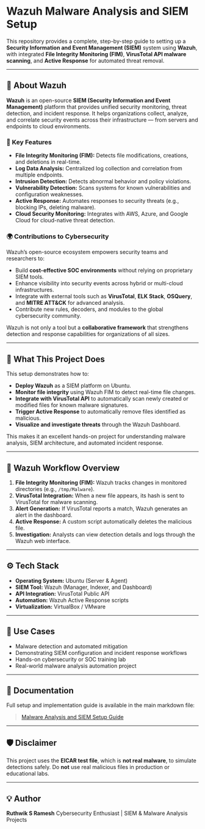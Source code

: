 # Wazuh Malware Analysis and SIEM Setup

This repository provides a complete, step-by-step guide to setting up a **Security Information and Event Management (SIEM)** system using **Wazuh**, with integrated **File Integrity Monitoring (FIM)**, **VirusTotal API malware scanning**, and **Active Response** for automated threat removal.

---

## 🧩 About Wazuh

**Wazuh** is an open-source **SIEM (Security Information and Event Management)** platform that provides unified security monitoring, threat detection, and incident response. It helps organizations collect, analyze, and correlate security events across their infrastructure — from servers and endpoints to cloud environments.

### 🔑 Key Features

* **File Integrity Monitoring (FIM):** Detects file modifications, creations, and deletions in real-time.
* **Log Data Analysis:** Centralized log collection and correlation from multiple endpoints.
* **Intrusion Detection:** Detects abnormal behavior and policy violations.
* **Vulnerability Detection:** Scans systems for known vulnerabilities and configuration weaknesses.
* **Active Response:** Automates responses to security threats (e.g., blocking IPs, deleting malware).
* **Cloud Security Monitoring:** Integrates with AWS, Azure, and Google Cloud for cloud-native threat detection.

### 🌍 Contributions to Cybersecurity

Wazuh’s open-source ecosystem empowers security teams and researchers to:

* Build **cost-effective SOC environments** without relying on proprietary SIEM tools.
* Enhance visibility into security events across hybrid or multi-cloud infrastructures.
* Integrate with external tools such as **VirusTotal**, **ELK Stack**, **OSQuery**, and **MITRE ATT&CK** for advanced analysis.
* Contribute new rules, decoders, and modules to the global cybersecurity community.

Wazuh is not only a tool but a **collaborative framework** that strengthens detection and response capabilities for organizations of all sizes.

---

## 🚀 What This Project Does

This setup demonstrates how to:

* **Deploy Wazuh** as a SIEM platform on Ubuntu.
* **Monitor file integrity** using Wazuh FIM to detect real-time file changes.
* **Integrate with VirusTotal API** to automatically scan newly created or modified files for known malware signatures.
* **Trigger Active Response** to automatically remove files identified as malicious.
* **Visualize and investigate threats** through the Wazuh Dashboard.

This makes it an excellent hands-on project for understanding malware analysis, SIEM architecture, and automated incident response.

---

## 🧠 Wazuh Workflow Overview

1. **File Integrity Monitoring (FIM):** Wazuh tracks changes in monitored directories (e.g., `/tmp/Malware`).
2. **VirusTotal Integration:** When a new file appears, its hash is sent to VirusTotal for malware scanning.
3. **Alert Generation:** If VirusTotal reports a match, Wazuh generates an alert in the dashboard.
4. **Active Response:** A custom script automatically deletes the malicious file.
5. **Investigation:** Analysts can view detection details and logs through the Wazuh web interface.

---

## ⚙️ Tech Stack

* **Operating System:** Ubuntu (Server & Agent)
* **SIEM Tool:** Wazuh (Manager, Indexer, and Dashboard)
* **API Integration:** VirusTotal Public API
* **Automation:** Wazuh Active Response scripts
* **Virtualization:** VirtualBox / VMware

---

## 🧠 Use Cases

* Malware detection and automated mitigation
* Demonstrating SIEM configuration and incident response workflows
* Hands-on cybersecurity or SOC training lab
* Real-world malware analysis automation project

---

## 📘 Documentation

Full setup and implementation guide is available in the main markdown file:

> [Malware Analysis and SIEM Setup Guide](./Malware%20Analysis.md)

---

## 🛡️ Disclaimer

This project uses the **EICAR test file**, which is **not real malware**, to simulate detections safely. Do **not** use real malicious files in production or educational labs.

---

## 💡 Author

**Ruthwik S Ramesh**
Cybersecurity Enthusiast | SIEM & Malware Analysis Projects
